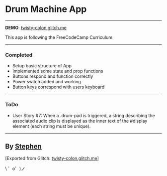 Drum Machine App
================
---

**DEMO**: [twisty-colon.glitch.me](https://twisty-colon.glitch.me)

This app is following the FreeCodeCamp Curriculum

---

### Completed

* Setup basic structure of App
* Implemented some state and prop functions
* Buttons respond and function correctly
* Power switch added and working
* Button keys correspond with users keyboard


---

### ToDo

* User Story #7: When a .drum-pad is triggered, a string describing the associated audio clip is displayed as the inner text of the #display element (each string must be unique).

---

By [Stephen](https://beesmartdesign.co.uk/)
-------------------

[Exported from Glitch: [twisty-colon.glitch.me](https://twisty-colon.glitch.me)]

\ ゜o゜)ノ
